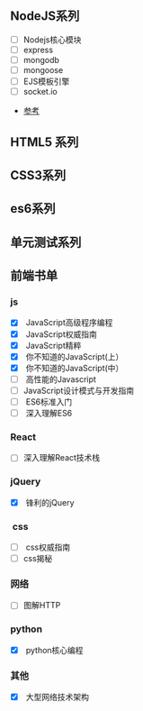## NodeJS系列
- [ ]  Nodejs核心模块
- [ ]  express
- [ ]  mongodb
- [ ]  mongoose
- [ ]  EJS模板引擎
- [ ]  socket.io
- [参考](https://cnodejs.org/topic/548e53f157fd3ae46b2334fd)

## HTML5 系列

## CSS3系列

## es6系列

## 单元测试系列

## 前端书单

### js
- [x]  JavaScript高级程序编程
- [x]  JavaScript权威指南
- [x]  JavaScript精粹
- [x]  你不知道的JavaScript(上）
- [x]  你不知道的JavaScript(中）
- [ ]  高性能的Javascript
- [ ]  JavaScript设计模式与开发指南
- [ ]  ES6标准入门
- [ ]  深入理解ES6

### React
- [ ]  深入理解React技术栈

### jQuery
- [x]  锋利的jQuery

###  css
- [ ]  css权威指南
- [ ]  css揭秘

### 网络
- [ ] 图解HTTP

### python
- [x]  python核心编程

### 其他
- [x]  大型网络技术架构
